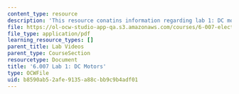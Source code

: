 ```yaml
---
content_type: resource
description: 'This resource conatins information regarding lab 1: DC motors.'
file: https://ol-ocw-studio-app-qa.s3.amazonaws.com/courses/6-007-electromagnetic-energy-from-motors-to-lasers-spring-2011/b8590ab52afe9135a88cbb9c9b4adf01_MIT6_007S11_lab1.pdf
file_type: application/pdf
learning_resource_types: []
parent_title: Lab Videos
parent_type: CourseSection
resourcetype: Document
title: '6.007 Lab 1: DC Motors'
type: OCWFile
uid: b8590ab5-2afe-9135-a88c-bb9c9b4adf01
---
```

